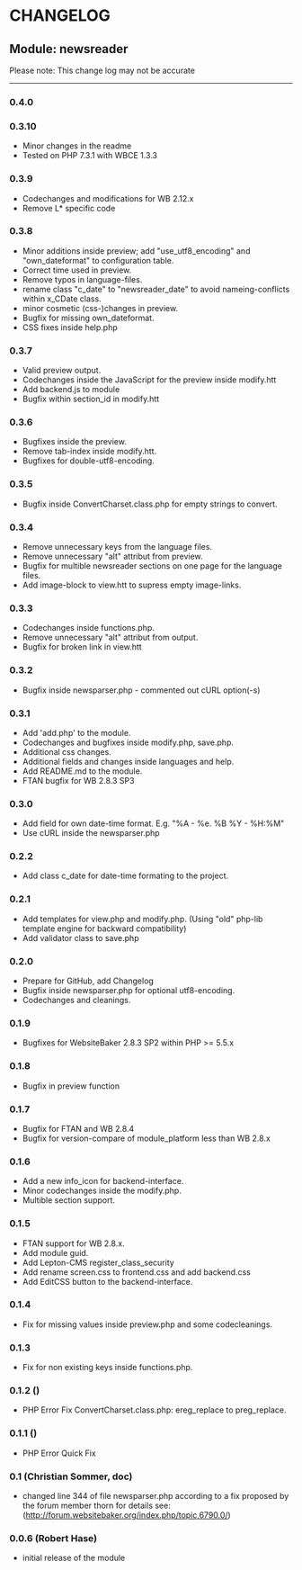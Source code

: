 # CHANGELOG
## Module: newsreader
Please note: This change log may not be accurate

------------------------------------------------------------------------------------------
### 0.4.0

### 0.3.10
- Minor changes in the readme
- Tested on PHP 7.3.1 with WBCE 1.3.3

### 0.3.9
- Codechanges and modifications for WB 2.12.x
- Remove L* specific code

### 0.3.8
- Minor additions inside preview; add "use_utf8_encoding" and "own_dateformat" to configuration table.
- Correct time used in preview.
- Remove typos in language-files.
- rename class "c_date" to "newsreader_date" to avoid nameing-conflicts within x_CDate class.
- minor cosmetic (css-)changes in preview.
- Bugfix for missing own_dateformat.
- CSS fixes inside help.php

### 0.3.7
- Valid preview output.
- Codechanges inside the JavaScript for the preview inside modify.htt
- Add backend.js to module
- Bugfix within section_id in modify.htt

### 0.3.6
- Bugfixes inside the preview.
- Remove tab-index inside modify.htt.
- Bugfixes for double-utf8-encoding.

### 0.3.5
- Bugfix inside ConvertCharset.class.php for empty strings to convert.

### 0.3.4
- Remove unnecessary keys from the language files.
- Remove unnecessary "alt" attribut from preview.
- Bugfix for multible newsreader sections on one page for the language files.
- Add image-block to view.htt to supress empty image-links.

### 0.3.3
- Codechanges inside functions.php.
- Remove unnecessary "alt" attribut from output.
- Bugfix for broken link in view.htt

### 0.3.2
- Bugfix inside newsparser.php - commented out cURL option(-s)

### 0.3.1
- Add 'add.php' to the module.
- Codechanges and bugfixes inside modify.php, save.php.
- Additional css changes.
- Additional fields and changes inside languages and help.
- Add README.md to the module.
- FTAN bugfix for WB 2.8.3 SP3

### 0.3.0
- Add field for own date-time format. E.g. "%A - %e. %B %Y - %H:%M"
- Use cURL inside the newsparser.php

### 0.2.2
- Add class c_date for date-time formating to the project.

### 0.2.1
- Add templates for view.php and modify.php. (Using "old" php-lib template engine for backward compatibility)
- Add validator class to save.php

### 0.2.0
- Prepare for GitHub, add Changelog
- Bugfix inside newsparser.php for optional utf8-encoding.
- Codechanges and cleanings.

### 0.1.9
- Bugfixes for WebsiteBaker 2.8.3 SP2 within PHP >= 5.5.x

### 0.1.8
- Bugfix in preview function
    
### 0.1.7
- Bugfix for FTAN and WB 2.8.4
- Bugfix for version-compare of module_platform less than WB 2.8.x

### 0.1.6
- Add a new info_icon for backend-interface.
- Minor codechanges inside the modify.php.
- Multible section support.
     
### 0.1.5
- FTAN support for WB 2.8.x.
- Add module guid.
- Add Lepton-CMS register_class_security
- Add rename screen.css to frontend.css and add backend.css
- Add EditCSS button to the backend-interface.
### 0.1.4
- Fix for missing values inside preview.php and some codecleanings.

### 0.1.3
- Fix for non existing keys inside functions.php.

### 0.1.2  ()
- PHP Error Fix ConvertCharset.class.php: ereg_replace to preg_replace.

### 0.1.1  ()
- PHP Error Quick Fix

### 0.1  (Christian Sommer, doc)
- changed line 344 of file newsparser.php according to a fix proposed by the forum member thorn for details see: (http://forum.websitebaker.org/index.php/topic,6790.0/)

### 0.0.6  (Robert Hase)
- initial release of the module
